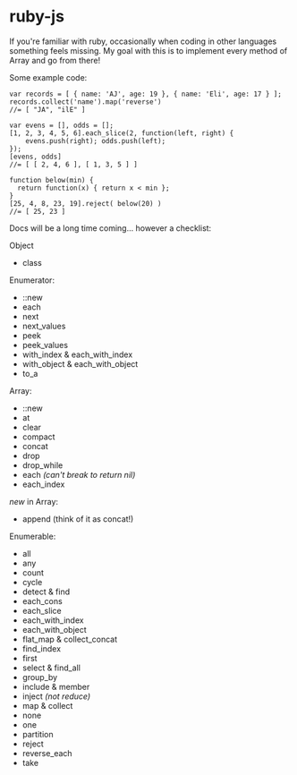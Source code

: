 # ruby-js

If you're familiar with ruby, occasionally when coding in other languages something feels missing. My goal with this is to implement every method of Array and go from there!

Some example code:

    var records = [ { name: 'AJ', age: 19 }, { name: 'Eli', age: 17 } ];
    records.collect('name').map('reverse')
    //= [ "JA", "ilE" ]

    var evens = [], odds = [];
    [1, 2, 3, 4, 5, 6].each_slice(2, function(left, right) {
	    evens.push(right); odds.push(left);
    });
    [evens, odds]
    //= [ [ 2, 4, 6 ], [ 1, 3, 5 ] ]

    function below(min) {
      return function(x) { return x < min };
    }
    [25, 4, 8, 23, 19].reject( below(20) )
    //= [ 25, 23 ]

Docs will be a long time coming... however a checklist:

Object
- class

Enumerator:
- ::new
- each
- next
- next_values
- peek
- peek_values
- with_index & each\_with\_index
- with_object & each\_with\_object
- to_a

Array:
- ::new
- at
- clear
- compact
- concat
- drop
- drop_while
- each _(can't break to return nil)_
- each_index

*new* in Array:
- append (think of it as concat!)

Enumerable:
- all
- any
- count
- cycle
- detect & find
- each_cons
- each_slice
- each_with\_index
- each_with\_object
- flat_map & collect\_concat
- find_index
- first
- select & find_all
- group_by
- include & member
- inject _(not reduce)_
- map & collect
- none
- one
- partition
- reject
- reverse_each
- take



